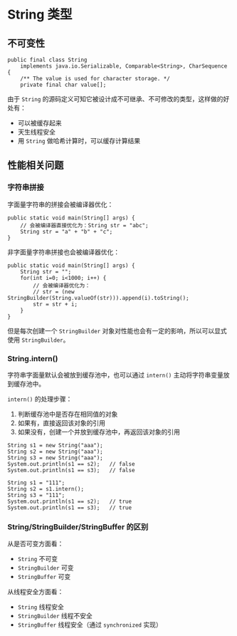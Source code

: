 # String 类型

## 不可变性

```
public final class String
    implements java.io.Serializable, Comparable<String>, CharSequence {
    /** The value is used for character storage. */
    private final char value[];
```

由于 `String` 的源码定义可知它被设计成不可继承、不可修改的类型，这样做的好处有：

- 可以被缓存起来
- 天生线程安全
- 用 `String` 做哈希计算时，可以缓存计算结果

## 性能相关问题

### 字符串拼接

字面量字符串的拼接会被编译器优化：

```
public static void main(String[] args) {
    // 会被编译器直接优化为：String str = "abc";
    String str = "a" + "b" + "c";
}
```

非字面量字符串拼接也会被编译器优化：

```
public static void main(String[] args) {
    String str = "";
    for(int i=0; i<1000; i++) {
        // 会被编译器优化为：
        // str = (new StringBuilder(String.valueOf(str))).append(i).toString();
        str = str + i;
    }
}
```

但是每次创建一个 `StringBuilder` 对象对性能也会有一定的影响，所以可以显式使用 `StringBuilder`。

### String.intern()

字符串字面量默认会被放到缓存池中，也可以通过 `intern()` 主动将字符串变量放到缓存池中。

`intern()` 的处理步骤：

1. 判断缓存池中是否存在相同值的对象
2. 如果有，直接返回该对象的引用
3. 如果没有，创建一个并放到缓存池中，再返回该对象的引用

```
String s1 = new String("aaa");
String s2 = new String("aaa");
String s3 = new String("aaa");
System.out.println(s1 == s2);   // false
System.out.println(s1 == s3);   // false

String s1 = "111";
String s2 = s1.intern();
String s3 = "111";
System.out.println(s1 == s2);   // true
System.out.println(s1 == s3);   // true
```

### String/StringBuilder/StringBuffer 的区别

从是否可变方面看：

- `String` 不可变
- `StringBuilder` 可变
- `StringBuffer` 可变

从线程安全方面看：

- `String` 线程安全
- `StringBuilder` 线程不安全
- `StringBuffer` 线程安全（通过 `synchronized` 实现）

